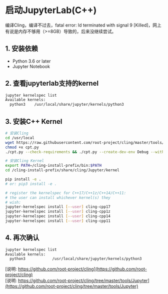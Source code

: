 # 启动JupyterLab(C++)

编译Cling，编译不过去，fatal error: ld terminated with signal 9 [Killed]，网上有说是内存不够用（>=8GB）导致的，后来没继续尝试。

## 1. 安装依赖

- Python 3.6 or later
- Jupyter Notebook

## 2. 查看jupyterlab支持的kernel

```bash
jupyter kernelspec list
Available kernels:
  python3    /usr/local/share/jupyter/kernels/python3
```

## 3. 安装C++ Kernel

```bash
# 安装Cling
cd /usr/local
wget https://raw.githubusercontent.com/root-project/cling/master/tools/packaging/cpt.py
chmod +x cpt.py
./cpt.py --check-requirements && ./cpt.py --create-dev-env Debug --with-workdir=./cling-build/

# 安装Cling Kernel
export PATH=/cling-install-prefix/bin:$PATH
cd /cling-install-prefix/share/cling/Jupyter/kernel

pip install -e .
# or: pip3 install -e .

# register the kernelspec for C++17/C++1z/C++14/C++11:
# the user can install whichever kernel(s) they
# wish:
jupyter-kernelspec install [--user] cling-cpp17
jupyter-kernelspec install [--user] cling-cpp1z
jupyter-kernelspec install [--user] cling-cpp14
jupyter-kernelspec install [--user] cling-cpp11
```

## 4. 再次确认

```bash
jupyter kernelspec list
Available kernels:
  python3            /usr/local/share/jupyter/kernels/python3
```

[说明: https://github.com/root-project/cling](https://github.com/root-project/cling)  
[说明: https://github.com/root-project/cling/tree/master/tools/Jupyter](https://github.com/root-project/cling/tree/master/tools/Jupyter)
